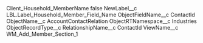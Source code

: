 <?xml version="1.0" encoding="UTF-8"?>
<CustomMetadata xmlns="http://soap.sforce.com/2006/04/metadata" xmlns:xsi="http://www.w3.org/2001/XMLSchema-instance" xmlns:xsd="http://www.w3.org/2001/XMLSchema">
    <label>Client_Household_MemberName</label>
    <protected>false</protected>
    <values>
        <field>NewLabel__c</field>
        <value xsi:type="xsd:string">LBL.Label_Household_Member_Field_Name</value>
    </values>
    <values>
        <field>ObjectFieldName__c</field>
        <value xsi:type="xsd:string">ContactId</value>
    </values>
    <values>
        <field>ObjectName__c</field>
        <value xsi:type="xsd:string">AccountContactRelation</value>
    </values>
    <values>
        <field>ObjectRTNamespace__c</field>
        <value xsi:type="xsd:string">Industries</value>
    </values>
    <values>
        <field>ObjectRecordType__c</field>
        <value xsi:nil="true"/>
    </values>
    <values>
        <field>RelationshipName__c</field>
        <value xsi:type="xsd:string">ContactId</value>
    </values>
    <values>
        <field>ViewName__c</field>
        <value xsi:type="xsd:string">WM_Add_Member_Section_1</value>
    </values>
</CustomMetadata>
